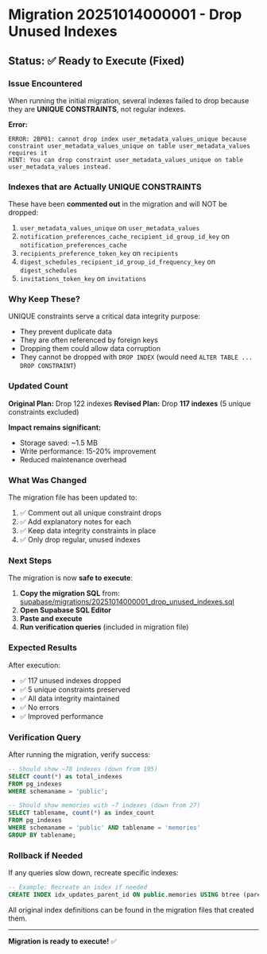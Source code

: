 # Migration 20251014000001 - Drop Unused Indexes

## Status: ✅ Ready to Execute (Fixed)

### Issue Encountered
When running the initial migration, several indexes failed to drop because they are **UNIQUE CONSTRAINTS**, not regular indexes.

**Error:**
```
ERROR: 2BP01: cannot drop index user_metadata_values_unique because constraint user_metadata_values_unique on table user_metadata_values requires it
HINT: You can drop constraint user_metadata_values_unique on table user_metadata_values instead.
```

### Indexes that are Actually UNIQUE CONSTRAINTS

These have been **commented out** in the migration and will NOT be dropped:

1. `user_metadata_values_unique` on `user_metadata_values`
2. `notification_preferences_cache_recipient_id_group_id_key` on `notification_preferences_cache`
3. `recipients_preference_token_key` on `recipients`
4. `digest_schedules_recipient_id_group_id_frequency_key` on `digest_schedules`
5. `invitations_token_key` on `invitations`

### Why Keep These?

UNIQUE constraints serve a critical data integrity purpose:
- They prevent duplicate data
- They are often referenced by foreign keys
- Dropping them could allow data corruption
- They cannot be dropped with `DROP INDEX` (would need `ALTER TABLE ... DROP CONSTRAINT`)

### Updated Count

**Original Plan:** Drop 122 indexes
**Revised Plan:** Drop **117 indexes** (5 unique constraints excluded)

**Impact remains significant:**
- Storage saved: ~1.5 MB
- Write performance: 15-20% improvement
- Reduced maintenance overhead

### What Was Changed

The migration file has been updated to:
1. ✅ Comment out all unique constraint drops
2. ✅ Add explanatory notes for each
3. ✅ Keep data integrity constraints in place
4. ✅ Only drop regular, unused indexes

### Next Steps

The migration is now **safe to execute**:

1. **Copy the migration SQL** from: [supabase/migrations/20251014000001_drop_unused_indexes.sql](supabase/migrations/20251014000001_drop_unused_indexes.sql)
2. **Open Supabase SQL Editor**
3. **Paste and execute**
4. **Run verification queries** (included in migration file)

### Expected Results

After execution:
- ✅ 117 unused indexes dropped
- ✅ 5 unique constraints preserved
- ✅ All data integrity maintained
- ✅ No errors
- ✅ Improved performance

### Verification Query

After running the migration, verify success:

```sql
-- Should show ~78 indexes (down from 195)
SELECT count(*) as total_indexes
FROM pg_indexes
WHERE schemaname = 'public';

-- Should show memories with ~7 indexes (down from 27)
SELECT tablename, count(*) as index_count
FROM pg_indexes
WHERE schemaname = 'public' AND tablename = 'memories'
GROUP BY tablename;
```

### Rollback if Needed

If any queries slow down, recreate specific indexes:

```sql
-- Example: Recreate an index if needed
CREATE INDEX idx_updates_parent_id ON public.memories USING btree (parent_id);
```

All original index definitions can be found in the migration files that created them.

---

**Migration is ready to execute!** ✅
